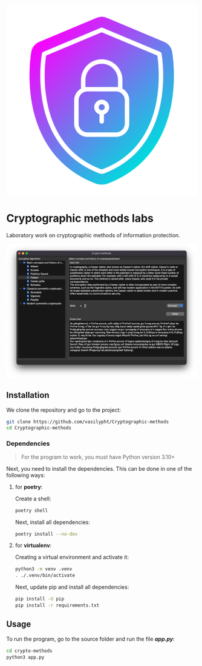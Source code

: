 <p align="center">
    <img src="/resources/icons/icon-app.png" alt="preview">
</p>

# Cryptographic methods labs

Laboratory work on cryptographic methods of information protection.

![crypto-methods-image1](/resources/screenshots/image1.png)

## Installation

We clone the repository and go to the project:

```zsh
git clone https://github.com/vasilypht/Cryptographic-methods
cd Cryptographic-methods
```

### Dependencies

> For the program to work, you must have Python version 3.10+

Next, you need to install the dependencies. This can be done in one of the following ways:

 1. for **poetry**:
    
    Create a shell:
 
    ```zsh
    poetry shell
    ```
    
    Next, install all dependencies:

    ```zsh
    poetry install --no-dev
    ```

 2. for **virtualenv**:

    Creating a virtual environment and activate it:

    ```zsh
    python3 -m venv .venv
    . ./.venv/bin/activate
    ```
    
    Next, update pip and install all dependencies:

    ```zsh
    pip install -U pip
    pip install -r requirements.txt
    ```

## Usage

To run the program, go to the source folder and run the file ***app.py***:

```zsh
cd crypto-methods
python3 app.py
```

